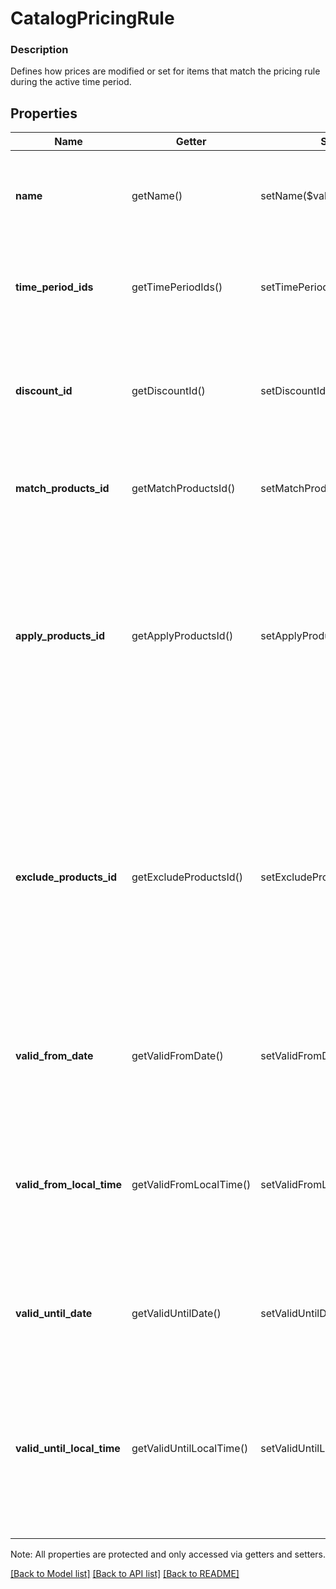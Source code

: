 # CatalogPricingRule

### Description

Defines how prices are modified or set for items that match the pricing rule during the active time period.

## Properties
Name | Getter | Setter | Type | Description | Notes
------------ | ------------- | ------------- | ------------- | ------------- | -------------
**name** | getName() | setName($value) | **string** | User-defined name for the pricing rule. For example, \&quot;Buy one get one free\&quot; or \&quot;10% off\&quot;. | [optional] 
**time_period_ids** | getTimePeriodIds() | setTimePeriodIds($value) | **string[]** | Unique ID for the [CatalogTimePeriod](#type-catalogtimeperiod)s when this pricing rule is in effect. If left unset, the pricing rule is always in effect. | [optional] 
**discount_id** | getDiscountId() | setDiscountId($value) | **string** | Unique ID for the [CatalogDiscount](#type-catalogdiscount) to take off the price of all matched items.  Only one of &#x60;total_price_money&#x60;, &#x60;item_price&#x60;, or &#x60;discount&#x60; can be supplied. | [optional] 
**match_products_id** | getMatchProductsId() | setMatchProductsId($value) | **string** | Unique ID for the [CatalogProductSet](#type-catalogproductset) that will be matched by this rule. A match rule matches within the entire cart. | [optional] 
**apply_products_id** | getApplyProductsId() | setApplyProductsId($value) | **string** | The [CatalogProductSet](#type-catalogproductset) to apply the pricing rule to within the set of matched products specified by &#x60;match_products_id&#x60;. An apply rule can only match once within the set of matched products. If left unset, the pricing rule will be applied to all products within the set of matched products. | [optional] 
**exclude_products_id** | getExcludeProductsId() | setExcludeProductsId($value) | **string** | Identifies the [CatalogProductSet](#type-catalogproductset) to exclude from this pricing rule. An exclude rule matches within the subset of the cart that fits the match rules (the match set). An exclude rule can only match once in the match set. If not supplied, the pricing will be applied to all products in the match set. Other products retain their base price, or a price generated by other rules. | [optional] 
**valid_from_date** | getValidFromDate() | setValidFromDate($value) | **string** | Represents the date the Pricing Rule is valid from. Represented in RFC3339 full-date format (YYYY-MM-DD). | [optional] 
**valid_from_local_time** | getValidFromLocalTime() | setValidFromLocalTime($value) | **string** | Represents the local time the pricing rule should be valid from. Time zone is determined by the device running the Point of Sale app.  Represented in RFC3339 partial-time format (HH:MM:SS). Partial seconds will be truncated. | [optional] 
**valid_until_date** | getValidUntilDate() | setValidUntilDate($value) | **string** | Represents the date the pricing rule will become inactive.  Represented in RFC3339 full-date format (YYYY-MM-DD). | [optional] 
**valid_until_local_time** | getValidUntilLocalTime() | setValidUntilLocalTime($value) | **string** | Represents the local time at which the pricing rule will become inactive. Time zone is determined by the device running the Point of Sale app.  Represented in RFC3339 partial-time format (HH:MM:SS). Partial seconds will be truncated. | [optional] 

Note: All properties are protected and only accessed via getters and setters.

[[Back to Model list]](../../README.md#documentation-for-models) [[Back to API list]](../../README.md#documentation-for-api-endpoints) [[Back to README]](../../README.md)

